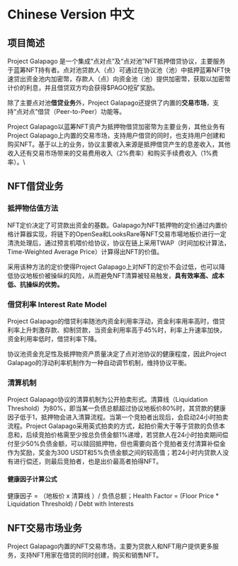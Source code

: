 # Chinese Version 中文

## 项目简述

Project Galapago 是一个集成“点对点”及“点对池”NFT抵押借贷协议，主要服务于蓝筹NFT持有者。点对池贷款人（点）可通过在协议池（池）中抵押蓝筹NFT快速贷出资金池内加密幣，存款人（点）向资金池（池）提供加密幣，获取以加密幣计价的利息，并且借贷双方均会获得$PAGO挖矿奖励。

除了主要点对池**借贷业务**外，Project Galapago还提供了内置的**交易市场**，支持“点对点”借贷（Peer-to-Peer）功能等。

Project Galapago以蓝筹NFT资产为抵押物借贷加密幣为主要业务，其他业务有Project Galapago上内置的交易市场，支持用户借贷的同时，也支持用户创建和购买NFT。基于以上的业务，协议主要收入来源是抵押借贷产生的息差收入，其他收入还有交易市场带来的交易费用收入（2%费率）和购买手续费收入（1%费率）。\


## NFT借贷业务

### **抵押物估值方法**

NFT定价决定了可贷款出资金的基数。Galapago为NFT抵押物的定价通过内置价格计算器实现，将链下的OpenSea和LooksRare等NFT交易市場地板价进行一定清洗处理后，通过预言机喂价给协议，协议在链上采用TWAP（时间加权计算法，Time-Weighted Average Price）计算得出NFT的价值。

采用该种方法的定价使得Project Galapago上对NFT的定价不会过低，也可以降低协议地板价被操纵的风险，从而避免NFT清算被轻易触发，**具有效率高、成本低、抗操纵的优势。**

### **借贷利率 Interest Rate Model**

Project Galapago的借贷利率随池内资金利用率浮动，资金利率用率高时，借贷利率上升刺激存款、抑制贷款，当资金利用率高于45%时，利率上升速率加快，资金利用率低时，借贷利率下降。

协议池资金充足性及抵押物资产质量决定了点对池协议的健康程度，因此Project Galapago的浮动利率机制作为一种自动调节机制，维持协议平衡。

### **清算机制**

Project Galapago协议的清算机制为公开拍卖形式。清算线（Liquidation Threshold）为80%，即当某一负债总额超过协议地板价80%时，其贷款的健康因子低于1，抵押物会进入清算流程。当第一个竞拍者出现后，会启动24小时拍卖流程。Project Galapago采用英式拍卖的方式，起拍价需大于等于贷款的负债本息和，后续竞拍价格需至少按总负债金额1%递增，若贷款人在24小时拍卖期间偿付至少50%负债金额，可以赎回抵押物，但也需要向首个竞拍者支付清算补偿金作为奖励，奖金为300 USDT和5%负债金额之间的较高值；若24小时内贷款人没有进行偿还，则最后竞拍者，也是出价最高者拍得NFT。

#### 健康因子计算公式

健康因子 = （地板价 x 清算线 ）/ 负债总额；Health Factor = (Floor Price \* Liquidation Threshold) / Debt with Interests

## **NFT交易市场业务**

Project Galapago内置的NFT交易市场，主要为贷款人和NFT用户提供更多服务，支持NFT用家在借贷的同时创建，购买和销售NFT。

